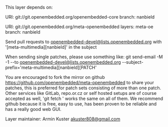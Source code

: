 This layer depends on:

URI: git://git.openembedded.org/openembedded-core
branch: nanbield

URI: git://git.openembedded.org/meta-openembedded
layers: meta-oe
branch: nanbield

Send pull requests to openembedded-devel@lists.openembedded.org with '[meta-multimedia][nanbield]' in the subject

When sending single patches, please use something like:
git send-email -M -1 --to openembedded-devel@lists.openembedded.org --subject-prefix='meta-multimedia][nanbield][PATCH'

You are encouraged to fork the mirror on github https://github.com/openembedded/meta-openembedded to share your patches, this is preferred for patch sets consisting of more than one patch. Other services like GitLab, repo.or.cz or self hosted setups are of course accepted as well, 'git fetch <remote>' works the same on all of them. We recommend github because it is free, easy to use, has been proven to be reliable and has a really good web GUI.

Layer maintainer: Armin Kuster <akuster808@gmail.com>
